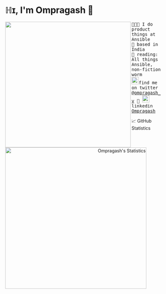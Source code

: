 # ℍɪ, I'm Ompragash 👋
<img align="left" width="400" src="https://i.postimg.cc/fyrvD9Mq/jetpacktocat.png"> <samp>
  👨🏻‍💻 I do product things at Ansible <br> 
  🌁 based in India <br>
  📖 reading: All things Ansible, non-fiction worm <br>
<samp><img src="https://img.icons8.com/color/2x/twitter.png" width="23">find me on twitter [@ompragash_v](https://www.twitter.com/ompragash_v) 💭 <img align="bottom" src="https://img.icons8.com/color/2x/linkedin.png" width="23">linkedin [Ompragash](https://www.linkedin.com/in/ompragash/) 

📈 GitHub Statistics
<div align="right" width="100">
  <!-- https://github.com/anuraghazra/github-readme-stats -->
  <a href="https://www.ompragash.com"><img align="left" width="450px" src="https://github-readme-stats.vercel.app/api?username=Ompragash&show_icons=true&include_all_commits=true&theme=github_dark" alt="Ompragash's Statistics"/></a>
</div>

